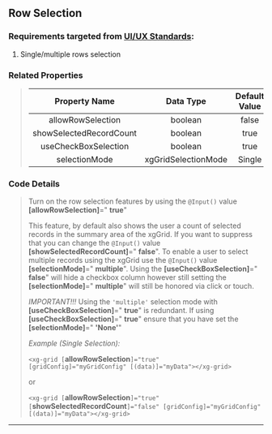 ## Row Selection

### Requirements targeted from <a href="http://10.7.25.37:8090/display/XH/Grid+Requirements" target="_blank">UI/UX Standards</a>:

 1.  Single/multiple rows selection

### Related Properties
>   
>   |    Property Name   	    |   Data Type   	            | Default Value 	|
>   |:------------------:	    |:-------------:	            |:-------------:	|
>   | allowRowSelection 	    |    boolean    	            |      false     	|
>   | showSelectedRecordCount   |    boolean                    |      true     	|
>   | useCheckBoxSelection      |    boolean                    |      true         |
>   | selectionMode             |    xgGridSelectionMode        |      Single       | 

### Code Details

>   Turn on the row selection features by using the `@Input()` value **[allowRowSelection]**=" **true**"
>
>   This feature, by default also shows the user a count of selected records in the summary area of the xgGrid.  If you want to suppress that you can change the `@Input()` value **[showSelectedRecordCount]**=" **false**".  To enable a user to select multiple records using the xgGrid use the `@Input()` value **[selectionMode]**=" **multiple**".  Using the  **[useCheckBoxSelection]**=" **false**" will hide a checkbox column however still setting the **[selectionMode]**=" **multiple**" will still be honored via click or touch.
> 
> *IMPORTANT!!!* Using the `'multiple'` selection mode with **[useCheckBoxSelection]**=" **true**" is redundant.  If using **[useCheckBoxSelection]**=" **true**" ensure that you have set the **[selectionMode]**=" **'None'**"
> 
>   *Example (Single Selection):*
> 
>   `<xg-grid [`**allowRowSelection**`]="true"  [gridConfig]="myGridConfig" [(data)]="myData"></xg-grid>`
>
>   or 
>
>   `<xg-grid [`**allowRowSelection**`]="true" [`**showSelectedRecordCount**`]="false" [gridConfig]="myGridConfig" [(data)]="myData"></xg-grid>`
___